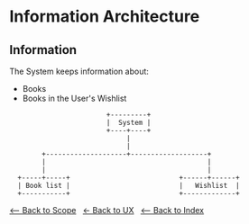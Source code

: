 # Information Architecture

## Information

The System keeps information about:

- Books
- Books in the User's Wishlist

```
                        +---------+
                        |  System |
                        +----+----+
                             |
                             |
        +--------------------+-------------------+
        |                                        |
        |                                        |
  +-----+-----+                           +------+------+
  | Book list |                           |   Wishlist  |
  +-----------+                           +-------------+
```


[<-- Back to Scope](./README.md) &nbsp; [<- Back to UX](../user.experience.md) &nbsp; [<-- Back to Index](../../README.md)